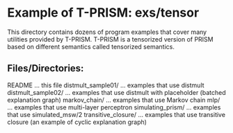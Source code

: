 # Example of T-PRISM: exs/tensor
  This directory contains dozens of program examples that cover many
  utilities provided by T-PRISM. T-PRISM is a tensorized version of PRISM based on different semantics called tensorized semantics.

## Files/Directories:
  README ... this file
  distmult_sample01/   ... examples that use distmult
  distmult_sample02/   ... examples that use distmult with placeholder (batched explanation graph)
  markov_chain/        ... examples that use Markov chain
  mlp/                 ... examples that use multi-layer perceptron
  simulating_prism/    ... examples that use simulated_msw/2
  transitive_closure/  ... examples that use transitive closure (an example of cyclic explanation graph)

